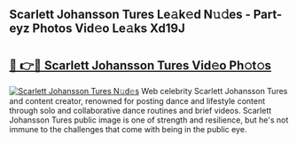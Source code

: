 ## Scarlett Johansson Tures Le𝚊k𝚎d N𝚞𝚍es - Part-eyz Photos Vid𝚎o Le𝚊ks Xd19J

# <h2><a href="http://fbeqhx.evod.top/?m=Scarlett+Johansson+Tures">🔗 👉🔴 Scarlett Johansson Tures Vid𝚎o Ph𝚘t𝚘s</a></h2>

[![Scarlett Johansson Tures N𝚞d𝚎s](https://i.imgur.com/8V9OHl7.gif)](http://fbeqhx.evod.top/?m=Scarlett+Johansson+Tures)
Web celebrity Scarlett Johansson Tures and content creator, renowned for posting dance and lifestyle content through solo and collaborative dance routines and brief videos. Scarlett Johansson Tures public image is one of strength and resilience, but he's not immune to the challenges that come with being in the public eye. 
